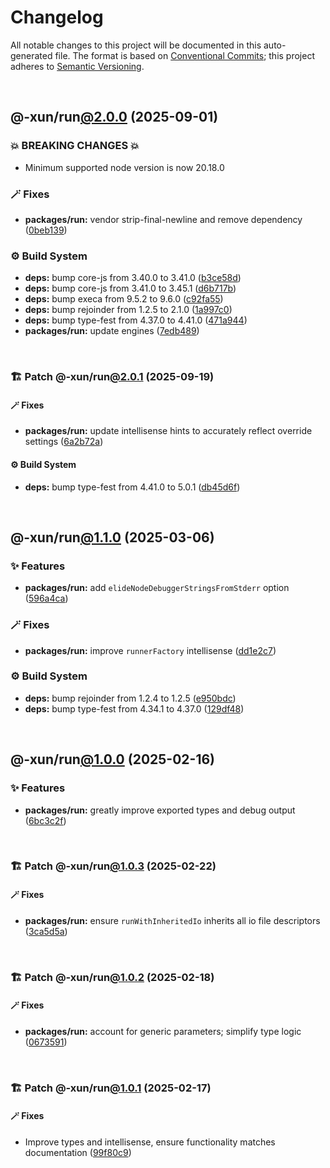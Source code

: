# Changelog

All notable changes to this project will be documented in this auto-generated
file. The format is based on [Conventional Commits][1];
this project adheres to [Semantic Versioning][2].

<br />

## @-xun/run[@2.0.0][3] (2025-09-01)

### 💥 BREAKING CHANGES 💥

- Minimum supported node version is now 20.18.0

### 🪄 Fixes

- **packages/run:** vendor strip-final-newline and remove dependency ([0beb139][4])

### ⚙️ Build System

- **deps:** bump core-js from 3.40.0 to 3.41.0 ([b3ce58d][5])
- **deps:** bump core-js from 3.41.0 to 3.45.1 ([d6b717b][6])
- **deps:** bump execa from 9.5.2 to 9.6.0 ([c92fa55][7])
- **deps:** bump rejoinder from 1.2.5 to 2.1.0 ([1a997c0][8])
- **deps:** bump type-fest from 4.37.0 to 4.41.0 ([471a944][9])
- **packages/run:** update engines ([7edb489][10])

<br />

### 🏗️ Patch @-xun/run[@2.0.1][11] (2025-09-19)

#### 🪄 Fixes

- **packages/run:** update intellisense hints to accurately reflect override settings ([6a2b72a][12])

#### ⚙️ Build System

- **deps:** bump type-fest from 4.41.0 to 5.0.1 ([db45d6f][13])

<br />

## @-xun/run[@1.1.0][14] (2025-03-06)

### ✨ Features

- **packages/run:** add `elideNodeDebuggerStringsFromStderr` option ([596a4ca][15])

### 🪄 Fixes

- **packages/run:** improve `runnerFactory` intellisense ([dd1e2c7][16])

### ⚙️ Build System

- **deps:** bump rejoinder from 1.2.4 to 1.2.5 ([e950bdc][17])
- **deps:** bump type-fest from 4.34.1 to 4.37.0 ([129df48][18])

<br />

## @-xun/run[@1.0.0][19] (2025-02-16)

### ✨ Features

- **packages/run:** greatly improve exported types and debug output ([6bc3c2f][20])

<br />

### 🏗️ Patch @-xun/run[@1.0.3][21] (2025-02-22)

#### 🪄 Fixes

- **packages/run:** ensure `runWithInheritedIo` inherits all io file descriptors ([3ca5d5a][22])

<br />

### 🏗️ Patch @-xun/run[@1.0.2][23] (2025-02-18)

#### 🪄 Fixes

- **packages/run:** account for generic parameters; simplify type logic ([0673591][24])

<br />

### 🏗️ Patch @-xun/run[@1.0.1][25] (2025-02-17)

#### 🪄 Fixes

- Improve types and intellisense, ensure functionality matches documentation ([99f80c9][26])

[1]: https://conventionalcommits.org
[2]: https://semver.org
[3]: https://github.com/Xunnamius/exec-utils/compare/@-xun/run@1.1.0...@-xun/run@2.0.0
[4]: https://github.com/Xunnamius/exec-utils/commit/0beb13984ad5fb4d85e1c2f2529a27b8ce2033b6
[5]: https://github.com/Xunnamius/exec-utils/commit/b3ce58dc2582ab5114ceb9ab8c4f989057040294
[6]: https://github.com/Xunnamius/exec-utils/commit/d6b717b3a126a51f09453ddf8c1eb8d848aacd63
[7]: https://github.com/Xunnamius/exec-utils/commit/c92fa555f2a1fdc28d0e1281a32e2e42b9df705e
[8]: https://github.com/Xunnamius/exec-utils/commit/1a997c03f4233623640aa8fbb35f9d5ecab8ebea
[9]: https://github.com/Xunnamius/exec-utils/commit/471a944a81be2024bff2b65ad52e8ae81d60e12f
[10]: https://github.com/Xunnamius/exec-utils/commit/7edb489f9139da5039c24dba1bb74df108adec2b
[11]: https://github.com/Xunnamius/exec-utils/compare/@-xun/run@2.0.0...@-xun/run@2.0.1
[12]: https://github.com/Xunnamius/exec-utils/commit/6a2b72a043a586c1914adf39bfc6fc50b89d2460
[13]: https://github.com/Xunnamius/exec-utils/commit/db45d6f4a17832363d5cbba7b52eb562a762d15b
[14]: https://github.com/Xunnamius/exec-utils/compare/@-xun/run@1.0.3...@-xun/run@1.1.0
[15]: https://github.com/Xunnamius/exec-utils/commit/596a4ca63a2b17b0a8e1d7467f14581cfd100d5d
[16]: https://github.com/Xunnamius/exec-utils/commit/dd1e2c7feb508649e5b5164f882176380432901f
[17]: https://github.com/Xunnamius/exec-utils/commit/e950bdc88246d4df68cb4e148b36441b3b936f55
[18]: https://github.com/Xunnamius/exec-utils/commit/129df486660f117039b2de4cd8ed17bd7f5a2f35
[19]: https://github.com/Xunnamius/exec-utils/compare/6bc3c2f64e318fb45aac40a5534d0b575a57f170...@-xun/run@1.0.0
[20]: https://github.com/Xunnamius/exec-utils/commit/6bc3c2f64e318fb45aac40a5534d0b575a57f170
[21]: https://github.com/Xunnamius/exec-utils/compare/@-xun/run@1.0.2...@-xun/run@1.0.3
[22]: https://github.com/Xunnamius/exec-utils/commit/3ca5d5a48edf233b2c3f06a5558c6dca408bd366
[23]: https://github.com/Xunnamius/exec-utils/compare/@-xun/run@1.0.1...@-xun/run@1.0.2
[24]: https://github.com/Xunnamius/exec-utils/commit/06735914ae278783fb4ee6a4cc1a3732191459ee
[25]: https://github.com/Xunnamius/exec-utils/compare/@-xun/run@1.0.0...@-xun/run@1.0.1
[26]: https://github.com/Xunnamius/exec-utils/commit/99f80c9423153055098aa3bf7b6f903f3ee1b65f
